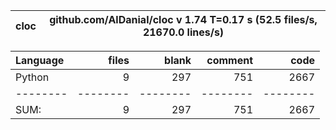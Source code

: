 cloc|github.com/AlDanial/cloc v 1.74  T=0.17 s (52.5 files/s, 21670.0 lines/s)
--- | ---

Language|files|blank|comment|code
:-------|-------:|-------:|-------:|-------:
Python|9|297|751|2667
--------|--------|--------|--------|--------
SUM:|9|297|751|2667
